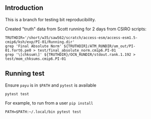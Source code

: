 ## Introduction

This is a branch for testing bit reproducibility.

Created "truth" data from Scott running for 2 days from CSIRO scripts:

```
TRUTHDIR='/short/w35/saw562/scratch/access-esm/access-esm1.5-cmip6/ksh/exp/PI-01/Running.dir'
grep 'Final Absolute Norm' ${TRUTHDIR}/ATM_RUNDIR/um_out/PI-01.fort6.pe0 > test/final_absolute_norm.cmip6.PI-01
grep '\[chksum\]' ${TRUTHDIR}/OCN_RUNDIR/stdout.rank.1.192 > test/mom_chksums.cmip6.PI-01 
```

## Running test

Ensure `payu` is in `$PATH` and `pytest` is available
```
pytest test
```
For example, to run from a user `pip install`
```
PATH=$PATH:~/.local/bin pytest test
```